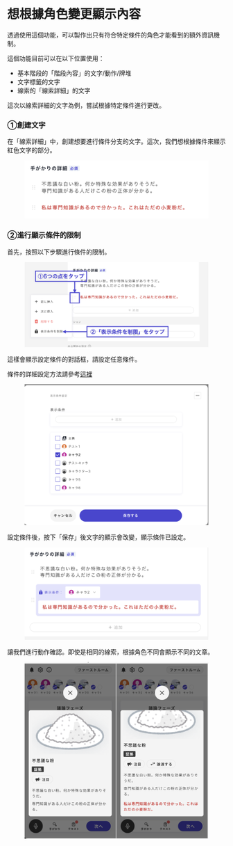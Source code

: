 # 想根據角色變更顯示內容

透過使用這個功能，可以製作出只有符合特定條件的角色才能看到的額外資訊機制。

這個功能目前可以在以下位置使用：

* 基本階段的「階段內容」的文字/動作/牌堆
* 文字標籤的文字
* 線索的「線索詳細」的文字

這次以線索詳細的文字為例，嘗試根據特定條件進行更改。

### ①創建文字

在「線索詳細」中，創建想要進行條件分支的文字。這次，我們想根據條件來顯示紅色文字的部分。

<figure><img src="../.gitbook/assets/スクリーンショット 2023-12-15 16.54.34 (1) (1).png" alt=""><figcaption></figcaption></figure>

### ②進行顯示條件的限制

首先，按照以下步驟進行條件的限制。

<figure><img src="../.gitbook/assets/image (72).png" alt=""><figcaption></figcaption></figure>

這樣會顯示設定條件的對話框，請設定任意條件。

條件的詳細設定方法請參考[這裡](../basic-features/condition.md)

<figure><img src="../.gitbook/assets/スクリーンショット 2023-12-15 17.03.47.png" alt=""><figcaption></figcaption></figure>

設定條件後，按下「保存」後文字的顯示會改變，顯示條件已設定。

<figure><img src="../.gitbook/assets/スクリーンショット 2023-12-15 17.04.00.png" alt=""><figcaption></figcaption></figure>

讓我們進行動作確認。即使是相同的線索，根據角色不同會顯示不同的文章。

<figure><img src="../.gitbook/assets/スクリーンショット 2023-12-15 17.04.54.png" alt=""><figcaption></figcaption></figure>
